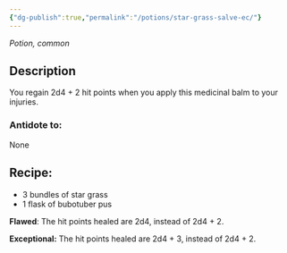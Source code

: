 ```yaml
---
{"dg-publish":true,"permalink":"/potions/star-grass-salve-ec/"}
---
```


*Potion, common* 

## Description

You regain 2d4 + 2 hit points when you apply this medicinal balm to your injuries.

### Antidote to: 
None

## Recipe:

- 3 bundles of star grass
- 1 flask of bubotuber pus

**Flawed**:
The hit points healed are 2d4, instead of 2d4 + 2.

**Exceptional:** 
The hit points healed are 2d4 + 3, instead of 2d4 + 2.